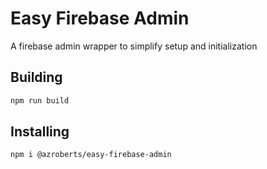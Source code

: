 # Easy Firebase Admin
A firebase admin wrapper to simplify setup and initialization

## Building
```bash
npm run build
```

## Installing
```bash
npm i @azroberts/easy-firebase-admin
```

